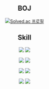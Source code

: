 <div align="center">

<h2>BOJ</h2>

[![Solved.ac
프로필](http://mazassumnida.wtf/api/v2/generate_badge?boj=seo6893)](https://solved.ac/seo6893)

<h2>Skill</h2>

<img src="https://img.shields.io/badge/Javascript-F7DF1E?style=flat-square&logo=javascript&logoColor=white"/> <img src="https://img.shields.io/badge/Typescript-3178C6?style=flat&logo=typescript&logoColor=white"/>

<img src="https://img.shields.io/badge/Vue-4FC08D?style=flat&logo=vuedotjs&logoColor=white"/> <img src="https://img.shields.io/badge/Next-000000?style=flat&logo=nextdotjs&logoColor=white"/>

<img src="https://img.shields.io/badge/MySQL-4479A1?style=flat&logo=mysql&logoColor=white"/> <img src="https://img.shields.io/badge/SpringBoot-6DB33F?style=flat&logo=springboot&logoColor=white"/>

<img src="https://img.shields.io/badge/Python-3776AB?style=flat&logo=python&logoColor=white"/> <img src="https://img.shields.io/badge/ROS-22314E?style=flat&logo=ros&logoColor=white"/>

</div>
